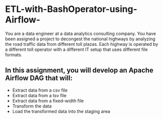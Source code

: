 # ETL-with-BashOperator-using-Airflow-
You are a data engineer at a data analytics consulting company. You have been assigned a project to decongest the national highways by analyzing the road traffic data from different toll plazas. Each highway is operated by a different toll operator with a different IT setup that uses different file formats. 

## In this assignment, you will develop an Apache Airflow DAG that will:

* Extract data from a csv file
* Extract data from a tsv file
* Extract data from a fixed-width file
* Transform the data
* Load the transformed data into the staging area

